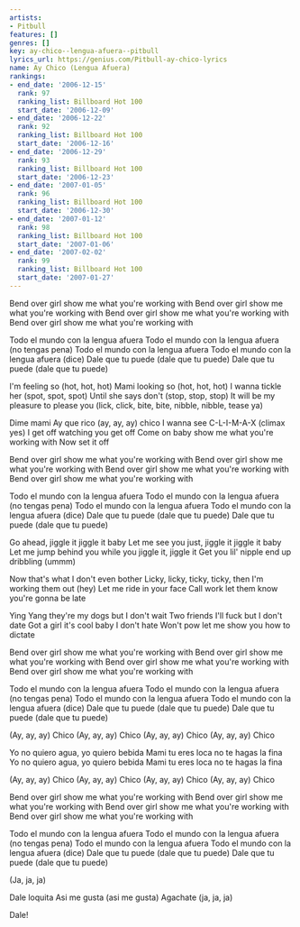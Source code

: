 ```yaml
---
artists:
- Pitbull
features: []
genres: []
key: ay-chico--lengua-afuera--pitbull
lyrics_url: https://genius.com/Pitbull-ay-chico-lyrics
name: Ay Chico (Lengua Afuera)
rankings:
- end_date: '2006-12-15'
  rank: 97
  ranking_list: Billboard Hot 100
  start_date: '2006-12-09'
- end_date: '2006-12-22'
  rank: 92
  ranking_list: Billboard Hot 100
  start_date: '2006-12-16'
- end_date: '2006-12-29'
  rank: 93
  ranking_list: Billboard Hot 100
  start_date: '2006-12-23'
- end_date: '2007-01-05'
  rank: 96
  ranking_list: Billboard Hot 100
  start_date: '2006-12-30'
- end_date: '2007-01-12'
  rank: 98
  ranking_list: Billboard Hot 100
  start_date: '2007-01-06'
- end_date: '2007-02-02'
  rank: 99
  ranking_list: Billboard Hot 100
  start_date: '2007-01-27'
---
```

Bend over girl show me what you're working with
Bend over girl show me what you're working with
Bend over girl show me what you're working with
Bend over girl show me what you're working with

Todo el mundo con la lengua afuera
Todo el mundo con la lengua afuera (no tengas pena)
Todo el mundo con la lengua afuera
Todo el mundo con la lengua afuera (dice)
Dale que tu puede (dale que tu puede)
Dale que tu puede (dale que tu puede)

I'm feeling so (hot, hot, hot)
Mami looking so (hot, hot, hot)
I wanna tickle her (spot, spot, spot)
Until she says don't (stop, stop, stop)
It will be my pleasure to please you (lick, click, bite, bite, nibble, nibble, tease ya)

Dime mami
Ay que rico (ay, ay, ay) chico
I wanna see C-L-I-M-A-X (climax yes)
I get off watching you get off
Come on baby show me what you're working with
Now set it off

Bend over girl show me what you're working with
Bend over girl show me what you're working with
Bend over girl show me what you're working with
Bend over girl show me what you're working with

Todo el mundo con la lengua afuera
Todo el mundo con la lengua afuera (no tengas pena)
Todo el mundo con la lengua afuera
Todo el mundo con la lengua afuera (dice)
Dale que tu puede (dale que tu puede)
Dale que tu puede (dale que tu puede)

Go ahead, jiggle it jiggle it baby
Let me see you just, jiggle it jiggle it baby
Let me jump behind you while you jiggle it, jiggle it
Get you lil' nipple end up dribbling (ummm)

Now that's what I don't even bother
Licky, licky, ticky, ticky, then I'm working them out (hey)
Let me ride in your face
Call work let them know you're gonna be late

Ying Yang they're my dogs but I don't wait
Two friends I'll fuck but I don't date
Got a girl it's cool baby I don't hate
Won't pow let me show you how to dictate

Bend over girl show me what you're working with
Bend over girl show me what you're working with
Bend over girl show me what you're working with
Bend over girl show me what you're working with

Todo el mundo con la lengua afuera
Todo el mundo con la lengua afuera (no tengas pena)
Todo el mundo con la lengua afuera
Todo el mundo con la lengua afuera (dice)
Dale que tu puede (dale que tu puede)
Dale que tu puede (dale que tu puede)

(Ay, ay, ay) Chico
(Ay, ay, ay) Chico
(Ay, ay, ay) Chico
(Ay, ay, ay) Chico

Yo no quiero agua, yo quiero bebida
Mami tu eres loca no te hagas la fina
Yo no quiero agua, yo quiero bebida
Mami tu eres loca no te hagas la fina

(Ay, ay, ay) Chico
(Ay, ay, ay) Chico
(Ay, ay, ay) Chico
(Ay, ay, ay) Chico

Bend over girl show me what you're working with
Bend over girl show me what you're working with
Bend over girl show me what you're working with
Bend over girl show me what you're working with

Todo el mundo con la lengua afuera
Todo el mundo con la lengua afuera (no tengas pena)
Todo el mundo con la lengua afuera
Todo el mundo con la lengua afuera (dice)
Dale que tu puede (dale que tu puede)
Dale que tu puede (dale que tu puede)

(Ja, ja, ja)

Dale loquita
Asi me gusta (asi me gusta)
Agachate (ja, ja, ja)

Dale!

